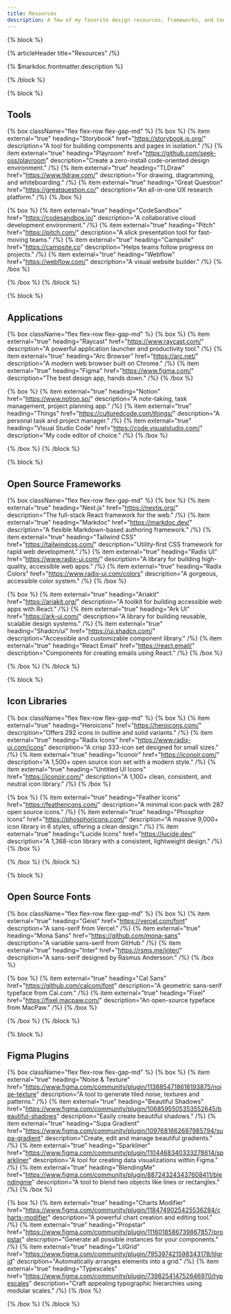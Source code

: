 ```yaml
---
title: Resources
description: A few of my favorite design resources, frameworks, and tools I'm currently into.
---
```


{% block %}

{% articleHeader title="Resources" /%}

{% $markdoc.frontmatter.description %}

{% /block %}

{% block %}

## Tools

{% box className="flex flex-row flex-gap-md" %}
  {% box %}
    {% item
      external="true"
      heading="Storybook"
      href="https://storybook.js.org/"
      description="A tool for building components and pages in isolation."
    /%}
    {% item
      external="true"
      heading="Playroom"
      href="https://github.com/seek-oss/playroom" 
      description="Create a zero-install code-oriented design environment."
    /%}
    {% item
      external="true"
      heading="TLDraw"
      href="https://www.tldraw.com/"
      description="For drawing, diagramming, and whiteboarding."
    /%}
    {% item
      external="true"
      heading="Great Question"
      href="https://greatquestion.co/"
      description="An all-in-one UX research platform."
    /%}
  {% /box %}

  {% box %}
    {% item
      external="true"
      heading="CodeSandbox"
      href="https://codesandbox.io/"
      description="A collaborative cloud development environment."
    /%}
    {% item
      external="true"
      heading="Pitch"
      href="https://pitch.com/"
      description="A slick presentation tool for fast-moving teams."
    /%}
    {% item
      external="true"
      heading="Campsite"
      href="https://campsite.co"
      description="Helps teams follow progress on projects."
    /%}
    {% item
      external="true"
      heading="Webflow"
      href="https://webflow.com/"
      description="A visual website builder."
    /%}
  {% /box %}

{% /box %}
{% /block %}

{% block %}

## Applications

{% box className="flex flex-row flex-gap-md" %}
  {% box %}
    {% item
      external="true"
      heading="Raycast"
      href="https://www.raycast.com/"
      description="A powerful application launcher and productivity tool."
    /%}
    {% item
      external="true"
      heading="Arc Browser"
      href="https://arc.net/" 
      description="A modern web browser built on Chrome."
    /%}
    {% item
      external="true"
      heading="Figma"
      href="https://www.figma.com/"
      description="The best design app, hands down."
    /%}
  {% /box %}

  {% box %}
    {% item
      external="true"
      heading="Notion"
      href="https://www.notion.so/"
      description="A note-taking, task management, project planning app."
    /%}
    {% item
      external="true"
      heading="Things"
      href="https://culturedcode.com/things/"
      description="A personal task and project manager."
    /%}
    {% item
      external="true"
      heading="Visual Studio Code"
      href="https://code.visualstudio.com/"
      description="My code editor of choice."
    /%}
  {% /box %}

{% /box %}
{% /block %}

{% block %}

## Open Source Frameworks

{% box className="flex flex-row flex-gap-md" %}
  {% box %}
    {% item
      external="true"
      heading="Next.js"
      href="https://nextjs.org/"
      description="The full-stack React framework for the web."
    /%}
    {% item
      external="true"
      heading="Markdoc"
      href="https://markdoc.dev/" 
      description="A flexible Markdown-based authoring framework."
    /%}
    {% item
      external="true"
      heading="Tailwind CSS"
      href="https://tailwindcss.com/"
      description="Utility-first CSS framework for rapid web development."
    /%}
    {% item
      external="true"
      heading="Radix UI"
      href="https://www.radix-ui.com/"
      description="A library for building high-quality, accessible web apps."
    /%}
    {% item
      external="true"
      heading="Radix Colors"
      href="https://www.radix-ui.com/colors"
      description="A gorgeous, accessible color system."
    /%}
  {% /box %}

  {% box %}
    {% item
      external="true"
      heading="Ariakit"
      href="https://ariakit.org/"
      description="A toolkit for building accessible web apps with React."
    /%}
    {% item
      external="true"
      heading="Ark UI"
      href="https://ark-ui.com/"
      description="A library for building reusable, scalable design systems."
    /%}
    {% item
      external="true"
      heading="Shadcn/ui"
      href="https://ui.shadcn.com/"
      description="Accessible and customizable component library."
    /%}
    {% item
      external="true"
      heading="React Email"
      href="https://react.email/"
      description="Components for creating emails using React."
    /%}
  {% /box %}

{% /box %}
{% /block %}

{% block %}

## Icon Libraries

{% box className="flex flex-row flex-gap-md" %}
  {% box %}
    {% item
      external="true"
      heading="Heroicons"
      href="https://heroicons.com/" 
      description="Offers 292 icons in outline and solid variants."
    /%}
    {% item
      external="true"
      heading="Radix Icons"
      href="https://www.radix-ui.com/icons" 
      description="A crisp 333-icon set designed for small sizes."
    /%}
    {% item
      external="true"
      heading="Iconoir"
      href="https://iconoir.com/"
      description="A 1,500+ open source icon set with a modern style."
    /%}
    {% item
      external="true"
      heading="Untitled UI Icons"
      href="https://iconoir.com/"
      description="A 1,100+ clean, consistent, and neutral icon library."
    /%}
  {% /box %}

  {% box %}
    {% item
      external="true"
      heading="Feather Icons"
      href="https://feathericons.com/"
      description="A minimal icon pack with 287 open source icons."
    /%}
    {% item
      external="true"
      heading="Phosphor Icons"
      href="https://phosphoricons.com/"
      description="A massive 9,000+ icon library in 6 styles, offering a clean design."
    /%}
    {% item
      external="true"
      heading="Lucide Icons"
      href="https://lucide.dev/"
      description="A 1,368-icon library with a consistent, lightweight design."
    /%}
  {% /box %}

{% /box %}
{% /block %}

{% block %}

## Open Source Fonts

{% box className="flex flex-row flex-gap-md" %}
  {% box %}
    {% item
      external="true"
      heading="Geist"
      href="https://vercel.com/font"
      description="A sans-serif from Vercel."
    /%}
    {% item
      external="true"
      heading="Mona Sans"
      href="https://github.com/mona-sans"
      description="A variable sans-serif from GitHub."
    /%}
    {% item
      external="true"
      heading="Inter"
      href="https://rsms.me/inter/"
      description="A sans-serif designed by Rasmus Andersson."
    /%}
  {% /box %}

  {% box %}
    {% item
      external="true"
      heading="Cal Sans"
      href="https://github.com/calcom/font"
      description="A geometric sans-serif typeface from Cal.com."
    /%}
    {% item
      external="true"
      heading="Fixel"
      href="https://fixel.macpaw.com/"
      description="An open-source typeface from MacPaw."
    /%}
  {% /box %}

{% /box %}
{% /block %}

{% block %}

## Figma Plugins

{% box className="flex flex-row flex-gap-md" %}
  {% box %}
    {% item
      external="true"
      heading="Noise & Texture"
      href="https://www.figma.com/community/plugin/1138854718618193875/noise-texture"
      description="A tool to generate tiled noise, textures and patterns."
    /%}
    {% item
      external="true"
      heading="Beautiful Shadows"
      href="https://www.figma.com/community/plugin/1068595505353552645/beautiful-shadows" 
      description="Easily create beautiful shadows."
    /%}
    {% item
      external="true"
      heading="Supa Gradient"
      href="https://www.figma.com/community/plugin/1097681662687985794/supa-gradient"
      description="Create, edit and manage beautiful gradients."
    /%}
    {% item
      external="true"
      heading="Sparkliner"
      href="https://www.figma.com/community/plugin/1104468340333278614/sparkliner"
      description="A tool for creating data visualizations within Figma."
    /%}
    {% item
      external="true"
      heading="BlendingMe"
      href="https://www.figma.com/community/plugin/887243243437608411/blendingme"
      description="A tool to blend two objects like lines or rectangles."
    /%}
  {% /box %}

  {% box %}
    {% item
      external="true"
      heading="Charts Modifier"
      href="https://www.figma.com/community/plugin/1184749025425536284/charts-modifier"
      description="A powerful chart creation and editing tool."
    /%}
    {% item
      external="true"
      heading="Propstar"
      href="https://www.figma.com/community/plugin/1116018586739867857/propstar"
      description="Generate all possible instances for your components."
    /%}
    {% item
      external="true"
      heading="LilGrid"
      href="https://www.figma.com/community/plugin/795397421598343178/lilgrid"
      description="Automatically arranges elements into a grid."
    /%}
    {% item
      external="true"
      heading="Typescales"
      href="https://www.figma.com/community/plugin/739825414752646970/typescales"
      description="Craft appealing typographic hierarchies using modular scales."
    /%}
  {% /box %}

{% /box %}
{% /block %}





